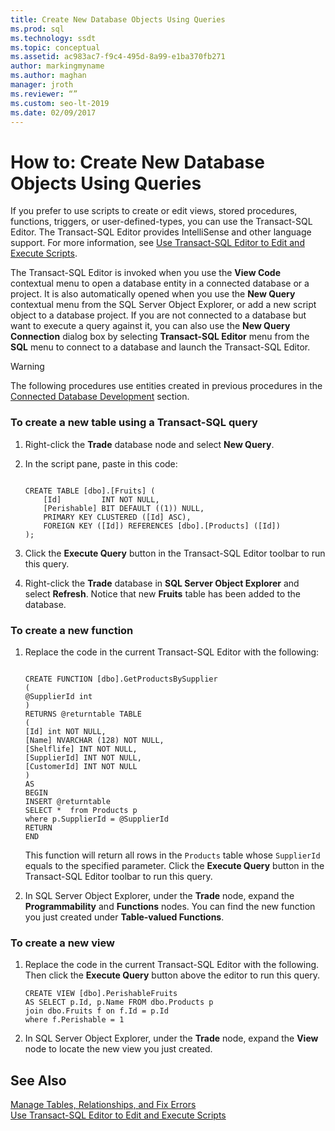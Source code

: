 ```yaml
---
title: Create New Database Objects Using Queries
ms.prod: sql
ms.technology: ssdt
ms.topic: conceptual
ms.assetid: ac983ac7-f9c4-495d-8a99-e1ba370fb271
author: markingmyname
ms.author: maghan
manager: jroth
ms.reviewer: “”
ms.custom: seo-lt-2019
ms.date: 02/09/2017
---
```


# How to: Create New Database Objects Using Queries

If you prefer to use scripts to create or edit views, stored procedures, functions, triggers, or user-defined-types, you can use the Transact\-SQL Editor. The Transact\-SQL Editor provides IntelliSense and other language support. For more information, see [Use Transact-SQL Editor to Edit and Execute Scripts](../ssdt/use-transact-sql-editor-to-edit-and-execute-scripts.md).  
  
The Transact\-SQL Editor is invoked when you use the **View Code** contextual menu to open a database entity in a connected database or a project. It is also automatically opened when you use the **New Query** contextual menu from the SQL Server Object Explorer, or add a new script object to a database project. If you are not connected to a database but want to execute a query against it, you can also use the **New Query Connection** dialog box by selecting **Transact-SQL Editor** menu from the **SQL** menu to connect to a database and launch the Transact\-SQL Editor.  
  
> [!WARNING]  
> The following procedures use entities created in previous procedures in the [Connected Database Development](../ssdt/connected-database-development.md) section.  
  
### To create a new table using a Transact\-SQL query  
  
1.  Right-click the **Trade** database node and select **New Query**.  
  
2.  In the script pane, paste in this code:  
  
    ```  
  
    CREATE TABLE [dbo].[Fruits] (  
        [Id]         INT NOT NULL,  
        [Perishable] BIT DEFAULT ((1)) NULL,  
        PRIMARY KEY CLUSTERED ([Id] ASC),  
        FOREIGN KEY ([Id]) REFERENCES [dbo].[Products] ([Id])   
    );  
    ```  
  
3.  Click the **Execute Query** button in the Transact\-SQL Editor toolbar to run this query.  
  
4.  Right-click the **Trade** database in **SQL Server Object Explorer** and select **Refresh**. Notice that new **Fruits** table has been added to the database.  
  
### To create a new function  
  
1.  Replace the code in the current Transact\-SQL Editor with the following:  
  
    ```  
  
    CREATE FUNCTION [dbo].GetProductsBySupplier  
    (  
    @SupplierId int  
    )  
    RETURNS @returntable TABLE   
    (  
    [Id] int NOT NULL,   
    [Name] NVARCHAR (128) NOT NULL,  
    [Shelflife] INT NOT NULL,  
    [SupplierId] INT NOT NULL,  
    [CustomerId] INT NOT NULL  
    )  
    AS  
    BEGIN  
    INSERT @returntable  
    SELECT *  from Products p  
    where p.SupplierId = @SupplierId  
    RETURN   
    END  
    ```  
  
    This function will return all rows in the `Products` table whose `SupplierId` equals to the specified parameter. Click the **Execute Query** button in the Transact\-SQL Editor toolbar to run this query.  
  
2.  In SQL Server Object Explorer, under the **Trade** node, expand the **Programmability** and **Functions** nodes. You can find the new function you just created under **Table-valued Functions**.  
  
### To create a new view  
  
1.  Replace the code in the current Transact\-SQL Editor with the following. Then click the **Execute Query** button above the editor to run this query.  
  
    ```  
    CREATE VIEW [dbo].PerishableFruits   
    AS SELECT p.Id, p.Name FROM dbo.Products p  
    join dbo.Fruits f on f.Id = p.Id  
    where f.Perishable = 1  
    ```  
  
2.  In SQL Server Object Explorer, under the **Trade** node, expand the **View** node to locate the new view you just created.  
  
## See Also  
[Manage Tables, Relationships, and Fix Errors](../ssdt/manage-tables-relationships-and-fix-errors.md)  
[Use Transact-SQL Editor to Edit and Execute Scripts](../ssdt/use-transact-sql-editor-to-edit-and-execute-scripts.md)  
  
